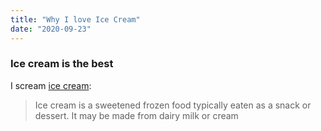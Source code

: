 ```yaml
---
title: "Why I love Ice Cream"
date: "2020-09-23"
---
```


### Ice cream is the best

I scream [ice cream](https://en.wikipedia.org/wiki/Ice_cream):

> Ice cream is a sweetened frozen food typically eaten as 
> a snack or dessert.
> It may be made from dairy milk or cream